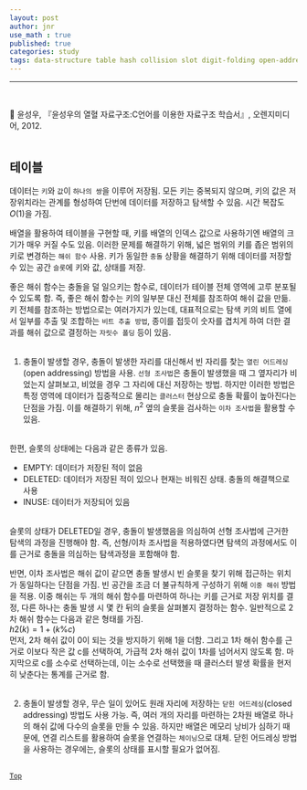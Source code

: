 ```yaml
---
layout: post
author: jnr
use_math : true
published: true
categories: study
tags: data-structure table hash collision slot digit-folding open-addressing linear-probing quadratic-probing cluster double-hash closed-addressing chaining
---
```


---
<h2 id="top"></h2><br>
📝 윤성우, 『윤성우의 열혈 자료구조:C언어를 이용한 자료구조 학습서』, 오렌지미디어, 2012. <br><br>

## 테이블
데이터는 `키`와 `값`이 `하나의 쌍`을 이루어 저장됨. 모든 키는 중복되지 않으며, 키의 값은 저장위치라는 관계를 형성하여 단번에 데이터를 저장하고 탐색할 수 있음. 시간 복잡도 $O(1)$을 가짐. <br>

배열을 활용하여 테이블을 구현할 때, 키를 배열의 인덱스 값으로 사용하기엔 배열의 크기가 매우 커질 수도 있음. 이러한 문제를 해결하기 위해, 넓은 범위의 키를 좁은 범위의 키로 변경하는 `해쉬 함수` 사용. 키가 동일한 `충돌` 상황을 해결하기 위해 데이터를 저장할 수 있는 공간 `슬롯`에 키와 값, 상태를 저장. <br>

좋은 해쉬 함수는 충돌을 덜 일으키는 함수로, 데이터가 테이블 전체 영역에 고루 분포될 수 있도록 함. 즉, 좋은 해쉬 함수는 키의 일부분 대신 전체를 참조하여 해쉬 값을 만듦. 키 전체를 참조하는 방법으로는 여러가지가 있는데, 대표적으로는 탐색 키의 비트 열에서 일부를 추출 및 조합하는 `비트 추출 방법`, 종이를 접듯이 숫자를 겹치게 하여 더한 결과를 해쉬 값으로 결정하는 `자릿수 폴딩` 등이 있음. <br><br>

1) 충돌이 발생할 경우, 충돌이 발생한 자리를 대신해서 빈 자리를 찾는 `열린 어드레싱`(open addressing) 방법을 사용. `선형 조사법`은 충돌이 발생했을 때 그 옆자리가 비었는지 살펴보고, 비었을 경우 그 자리에 대신 저장하는 방법. 하지만 이러한 방법은 특정 영역에 데이터가 집중적으로 몰리는 `클러스터` 현상으로 충돌 확률이 높아진다는 단점을 가짐. 이를 해결하기 위해, $n^{2}$ 옆의 슬롯을 검사하는 `이차 조사법`을 활용할 수 있음. <br><br>

한편, 슬롯의 상태에는 다음과 같은 종류가 있음. <br>
- EMPTY: 데이터가 저장된 적이 없음
- DELETED: 데이터가 저장된 적이 있으나 현재는 비워진 상태. 충돌의 해결책으로 사용
- INUSE: 데이터가 저장되어 있음 <br><br>

슬롯의 상태가 DELETED일 경우, 충돌이 발생했음을 의심하여 선형 조사법에 근거한 탐색의 과정을 진행해야 함. 즉, 선형/이차 조사법을 적용하였다면 탐색의 과정에서도 이를 근거로 충돌을 의심하는 탐색과정을 포함해야 함. <br>

반면, 이차 조사법은 해쉬 값이 같으면 충돌 발생시 빈 슬롯을 찾기 위해 접근하는 위치가 동일하다는 단점을 가짐. 빈 공간을 조금 더 불규칙하게 구성하기 위해 `이중 해쉬` 방법을 적용. 이중 해쉬는 두 개의 해쉬 함수를 마련하여 하나는 키를 근거로 저장 위치를 결정, 다른 하나는 충돌 발생 시 몇 칸 뒤의 슬롯을 살펴볼지 결정하는 함수. 일반적으로 2차 해쉬 함수는 다음과 같은 형태를 가짐. <br>
$h2(k) = 1 + (k \% c)$ <br>
먼저, 2차 해쉬 값이 0이 되는 것을 방지하기 위해 1을 더함. 그리고 1차 해쉬 함수를 근거로 이보다 작은 값 c를 선택하여, 가급적 2차 해쉬 값이 1차를 넘어서지 않도록 함. 마지막으로 c를 소수로 선택하는데, 이는 소수로 선택했을 때 클러스터 발생 확률을 현저히 낮춘다는 통계를 근거로 함. <br><br>

2) 충돌이 발생할 경우, 무슨 일이 있어도 원래 자리에 저장하는 `닫힌 어드레싱`(closed addressing) 방법도 사용 가능. 즉, 여러 개의 자리를 마련하는 2차원 배열로 하나의 해쉬 값에 다수의 슬롯을 만들 수 있음. 하지만 배열은 메모리 낭비가 심하기 때문에, 연결 리스트를 활용하여 슬롯을 연결하는 `체이닝`으로 대체. 닫힌 어드레싱 방법을 사용하는 경우에는, 슬롯의 상태를 표시할 필요가 없어짐. <br><br>

[`Top`](#top)
